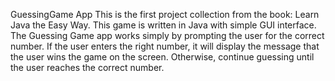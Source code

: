 GuessingGame App
This is the first project collection from the book: Learn Java the Easy Way. This game is written in Java with simple GUI interface.
The Guessing Game app works simply by prompting the user for the correct number. If the user enters the right number, it will display the message that the user wins the game on the screen.
Otherwise, continue guessing until the user reaches the correct number. 
